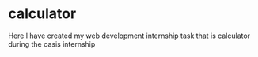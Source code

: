 # calculator
Here l have created my web development internship task that is calculator during the oasis internship 
